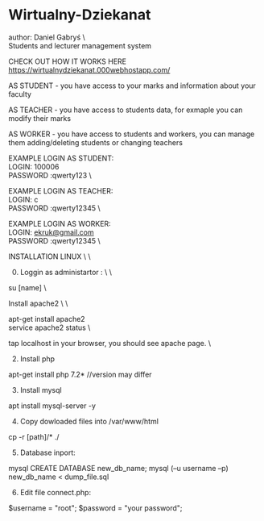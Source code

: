 # Wirtualny-Dziekanat
author: Daniel Gabryś \ \
Students and lecturer management system 


CHECK OUT HOW IT WORKS HERE https://wirtualnydziekanat.000webhostapp.com/ 



AS STUDENT - you have access to your marks and information about your faculty

AS TEACHER - you have access to students data, for exmaple you can modify their marks

AS WORKER - you have access to students and workers, you can manage them adding/deleting students or changing teachers



EXAMPLE LOGIN AS STUDENT: \
LOGIN: 100006 \
PASSWORD :qwerty123 \

EXAMPLE LOGIN AS TEACHER: \
LOGIN: c \
PASSWORD :qwerty12345 \

EXAMPLE LOGIN AS WORKER: \
LOGIN: ekruk@gmail.com \
PASSWORD :qwerty12345 \



INSTALLATION LINUX \ \

0. Loggin as administartor : \ \

su [name] \\

Install apache2 \ \

apt-get install apache2 \
service apache2 status \

tap localhost in your browser, you should see apache page. \\

2. Install php

apt-get install php 7.2* //version may differ

3. Install mysql

apt install mysql-server -y

4. Copy dowloaded files into /var/www/html

cp -r [path]/* ./

5. Database inport:

mysql
CREATE DATABASE new_db_name;
mysql (–u username –p) new_db_name < dump_file.sql

6. Edit file connect.php:

$username = "root";
$password = "your password";
